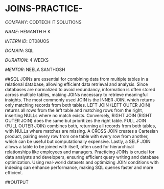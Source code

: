 # JOINS-PRACTICE-

*COMPANY*: CODTECH IT SOLUTIONS

*NAME*: HEMANTH H K

*INTERN ID*: CT08UOS

*DOMAIN*: SQL

*DURATION*: 4 WEEKS

*MENTOR*: NEELA SANTHOSH

##SQL JOINs are essential for combining data from multiple tables in a relational database, allowing efficient data retrieval and analysis. Since databases are normalized to avoid redundancy, information is often stored across multiple tables, making JOINs necessary to retrieve meaningful insights. The most commonly used JOIN is the INNER JOIN, which returns only matching records from both tables. LEFT JOIN (LEFT OUTER JOIN) returns all rows from the left table and matching rows from the right, inserting NULLs where no match exists. Conversely, RIGHT JOIN (RIGHT OUTER JOIN) does the same but prioritizes the right table. FULL JOIN (FULL OUTER JOIN) combines both, returning all records from both tables, with NULLs where matches are missing. A CROSS JOIN creates a Cartesian product, pairing every row from one table with every row from another, which can be useful but computationally expensive. Lastly, a SELF JOIN allows a table to be joined with itself, often used for hierarchical relationships like employees and managers. Practicing JOINs is crucial for data analysts and developers, ensuring efficient query writing and database optimization. Using real-world datasets and optimizing JOIN conditions with indexing can enhance performance, making SQL queries faster and more efficient.

##OUTPUT 


